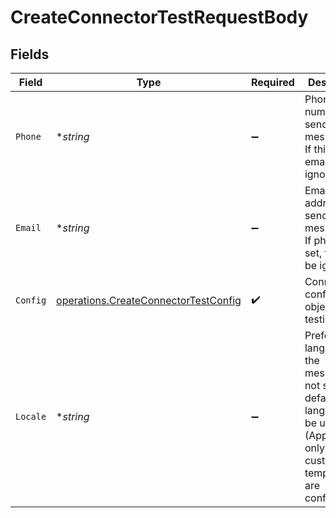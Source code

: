 # CreateConnectorTestRequestBody


## Fields

| Field                                                                                                                                           | Type                                                                                                                                            | Required                                                                                                                                        | Description                                                                                                                                     |
| ----------------------------------------------------------------------------------------------------------------------------------------------- | ----------------------------------------------------------------------------------------------------------------------------------------------- | ----------------------------------------------------------------------------------------------------------------------------------------------- | ----------------------------------------------------------------------------------------------------------------------------------------------- |
| `Phone`                                                                                                                                         | **string*                                                                                                                                       | :heavy_minus_sign:                                                                                                                              | Phone number to send test message to. If this is set, email will be ignored.                                                                    |
| `Email`                                                                                                                                         | **string*                                                                                                                                       | :heavy_minus_sign:                                                                                                                              | Email address to send test message to. If phone is set, this will be ignored.                                                                   |
| `Config`                                                                                                                                        | [operations.CreateConnectorTestConfig](../../models/operations/createconnectortestconfig.md)                                                    | :heavy_check_mark:                                                                                                                              | Connector configuration object for testing.                                                                                                     |
| `Locale`                                                                                                                                        | **string*                                                                                                                                       | :heavy_minus_sign:                                                                                                                              | Preferred language for the message. If not set, the default language will be used. (Applicable only when custom i18n templates are configured.) |